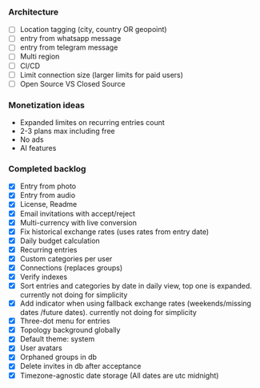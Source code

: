 ### Architecture
- [ ] Location tagging (city, country OR geopoint)
- [ ] entry from whatsapp message
- [ ] entry from telegram message
- [ ] Multi region
- [ ] CI/CD
- [ ] Limit connection size (larger limits for paid users)
- [ ] Open Source VS Closed Source

### Monetization ideas
- Expanded limites on recurring entries count
- 2-3 plans max including free
- No ads
- AI features

### Completed backlog
- [x] Entry from photo
- [x] Entry from audio
- [x] License, Readme
- [x] Email invitations with accept/reject
- [x] Multi-currency with live conversion
- [x] Fix historical exchange rates (uses rates from entry date)
- [x] Daily budget calculation
- [x] Recurring entries
- [x] Custom categories per user
- [x] Connections (replaces groups)
- [x] Verify indexes
- [x] Sort entries and categories by date in daily view, top one is expanded. currently not doing for simplicity
- [x] Add indicator when using fallback exchange rates (weekends/missing dates /future dates). currently not doing for simplicity
- [x] Three-dot menu for entries
- [x] Topology background globally
- [x] Default theme: system
- [x] User avatars
- [x] Orphaned groups in db
- [x] Delete invites in db after acceptance
- [x] Timezone-agnostic date storage (All dates are utc midnight)
